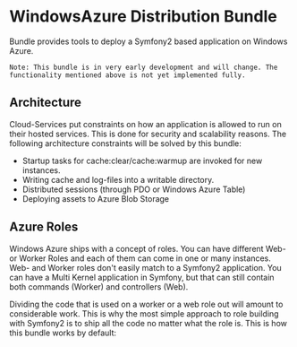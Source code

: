 # WindowsAzure Distribution Bundle

Bundle provides tools to deploy a Symfony2 based application on Windows Azure.

    Note: This bundle is in very early development and will change. The functionality mentioned above is not yet implemented fully.

## Architecture

Cloud-Services put constraints on how an application is allowed to run on their hosted services. This is done for security and scalability reasons. The following architecture constraints will be solved by this bundle:

* Startup tasks for cache:clear/cache:warmup are invoked for new instances.
* Writing cache and log-files into a writable directory.
* Distributed sessions (through PDO or Windows Azure Table)
* Deploying assets to Azure Blob Storage

## Azure Roles

Windows Azure ships with a concept of roles. You can have different Web- or Worker Roles and each of them can come in one or many instances. Web- and Worker roles don't easily match to a Symfony2 application. You can have a Multi Kernel application in Symfony, but that can still contain both commands (Worker) and controllers (Web).

Dividing the code that is used on a worker or a web role out will amount to considerable work. This is why the most simple approach to role building with Symfony2 is to ship all the code no matter what the role is. This is how this bundle works by default:
